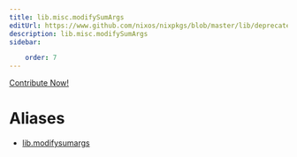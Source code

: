 ```yaml
---
title: lib.misc.modifySumArgs
editUrl: https://www.github.com/nixos/nixpkgs/blob/master/lib/deprecated.nix#L140C19
description: lib.misc.modifySumArgs
sidebar:

    order: 7
---
```


<a href="https://www.github.com/nixos/nixpkgs/blob/master/lib/deprecated.nix#L140C19">Contribute Now!</a>


# Aliases

- [lib.modifysumargs](/nix-doc-comments/reference/lib/lib-modifysumargs)


